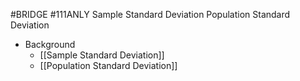 #BRIDGE #111ANLY
Sample Standard Deviation
Population Standard Deviation

* Background
	* [[Sample Standard Deviation]]
	* [[Population Standard Deviation]]